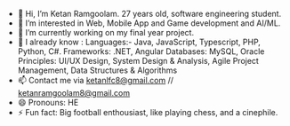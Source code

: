- 👋 Hi, I’m Ketan Ramgoolam. 27 years old, software engineering student. 
- 👀 I’m interested in Web, Mobile App and Game development and AI/ML.
- 🌱 I’m currently working on my final year project. 
- 💞️ I already know :
Languages:- Java, JavaScript, Typescript, PHP, Python, C#.
Frameworks: .NET, Angular
Databases: MySQL, Oracle
Principles: UI/UX Design, System Design & Analysis, Agile Project Management, Data Structures & Algorithms
- 📫 Contact me via ketanlfc8@gmail.com // ketanramgoolam8@gmail.com
- 😄 Pronouns: HE
- ⚡ Fun fact: Big football enthousiast, like playing chess, and a cinephile.

<!---
KetanLfc/KetanLfc is a ✨ special ✨ repository because its `README.md` (this file) appears on your GitHub profile.
You can click the Preview link to take a look at your changes.
--->
